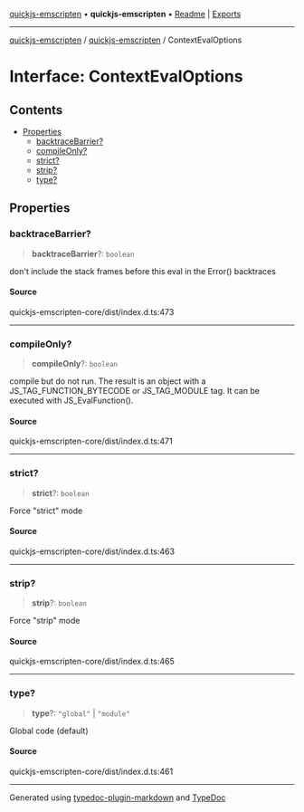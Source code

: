 [quickjs-emscripten](../../packages.md) • **quickjs-emscripten** • [Readme](../README.md) \| [Exports](../exports.md)

***

[quickjs-emscripten](../../packages.md) / [quickjs-emscripten](../exports.md) / ContextEvalOptions

# Interface: ContextEvalOptions

## Contents

- [Properties](ContextEvalOptions.md#properties)
  - [backtraceBarrier?](ContextEvalOptions.md#backtracebarrier)
  - [compileOnly?](ContextEvalOptions.md#compileonly)
  - [strict?](ContextEvalOptions.md#strict)
  - [strip?](ContextEvalOptions.md#strip)
  - [type?](ContextEvalOptions.md#type)

## Properties

### backtraceBarrier?

> **backtraceBarrier**?: `boolean`

don't include the stack frames before this eval in the Error() backtraces

#### Source

quickjs-emscripten-core/dist/index.d.ts:473

***

### compileOnly?

> **compileOnly**?: `boolean`

compile but do not run. The result is an object with a
JS_TAG_FUNCTION_BYTECODE or JS_TAG_MODULE tag. It can be executed
with JS_EvalFunction().

#### Source

quickjs-emscripten-core/dist/index.d.ts:471

***

### strict?

> **strict**?: `boolean`

Force "strict" mode

#### Source

quickjs-emscripten-core/dist/index.d.ts:463

***

### strip?

> **strip**?: `boolean`

Force "strip" mode

#### Source

quickjs-emscripten-core/dist/index.d.ts:465

***

### type?

> **type**?: `"global"` \| `"module"`

Global code (default)

#### Source

quickjs-emscripten-core/dist/index.d.ts:461

***

Generated using [typedoc-plugin-markdown](https://www.npmjs.com/package/typedoc-plugin-markdown) and [TypeDoc](https://typedoc.org/)
